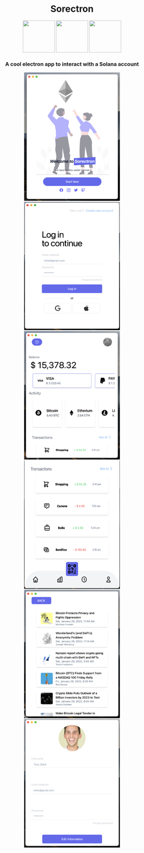 # 
<h1 align="center">Sorectron</h1> 
<div align="center">
<img height=100 width=100 src="https://www.electronjs.org/assets/img/logo.svg">
<img height=100 width=100 src="https://brandslogos.com/wp-content/uploads/images/large/react-logo.png">
<img height=100 width=100 src="https://devexp.io/wp-content/uploads/2019/05/ts.png">
</div>
<h3 align="center">A cool electron app to interact with a Solana account</h3>
<div align="center">
<img src="https://github.com/macorifice/solana-react-electron/blob/main/src/assets/screen1.png" width=300 height=400 />
<img src="https://github.com/macorifice/solana-react-electron/blob/main/src/assets/screen2.png" width=300 height=400 />
<img src="https://github.com/macorifice/solana-react-electron/blob/main/src/assets/screen3.png" width=300 height=400 />
<img src="https://github.com/macorifice/solana-react-electron/blob/main/src/assets/screen4.png" width=300 height=400 />
<img src="https://github.com/macorifice/solana-react-electron/blob/main/src/assets/screen5.png" width=300 height=400 />
<img src="https://github.com/macorifice/solana-react-electron/blob/main/src/assets/screen6.png" width=300 height=400 />
</div>
